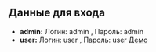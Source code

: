 ## Данные для входа
* **admin:** Логин: admin , Пароль: admin  
* **user:** Логин: user , Пароль: user 
[Демо](https://profilancegroup-app.herokuapp.com/)   
